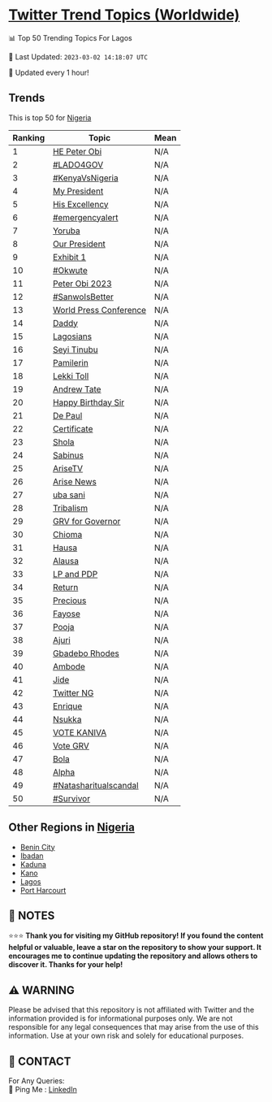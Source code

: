[Twitter Trend Topics (Worldwide)](https://github.com/ErcinDedeoglu/Twitter-Trend-Topics)
==========


📊 Top 50 Trending Topics For Lagos

📆 Last Updated: `2023-03-02 14:18:07 UTC`

🔧 Updated every 1 hour!


## Trends

This is top 50 for [Nigeria](</Nigeria>)

| Ranking | Topic | Mean |
| ------- | ------------ | ------------ |
| 1 | [HE Peter Obi](http://twitter.com/search?q=HE+Peter+Obi) | N/A |
| 2 | [#LADO4GOV](http://twitter.com/search?q=%23LADO4GOV) | N/A |
| 3 | [#KenyaVsNigeria](http://twitter.com/search?q=%23KenyaVsNigeria) | N/A |
| 4 | [My President](http://twitter.com/search?q=My+President) | N/A |
| 5 | [His Excellency](http://twitter.com/search?q=His+Excellency) | N/A |
| 6 | [#emergencyalert](http://twitter.com/search?q=%23emergencyalert) | N/A |
| 7 | [Yoruba](http://twitter.com/search?q=Yoruba) | N/A |
| 8 | [Our President](http://twitter.com/search?q=Our+President) | N/A |
| 9 | [Exhibit 1](http://twitter.com/search?q=Exhibit+1) | N/A |
| 10 | [#Okwute](http://twitter.com/search?q=%23Okwute) | N/A |
| 11 | [Peter Obi 2023](http://twitter.com/search?q=Peter+Obi+2023) | N/A |
| 12 | [#SanwoIsBetter](http://twitter.com/search?q=%23SanwoIsBetter) | N/A |
| 13 | [World Press Conference](http://twitter.com/search?q=World+Press+Conference) | N/A |
| 14 | [Daddy](http://twitter.com/search?q=Daddy) | N/A |
| 15 | [Lagosians](http://twitter.com/search?q=Lagosians) | N/A |
| 16 | [Seyi Tinubu](http://twitter.com/search?q=Seyi+Tinubu) | N/A |
| 17 | [Pamilerin](http://twitter.com/search?q=Pamilerin) | N/A |
| 18 | [Lekki Toll](http://twitter.com/search?q=Lekki+Toll) | N/A |
| 19 | [Andrew Tate](http://twitter.com/search?q=Andrew+Tate) | N/A |
| 20 | [Happy Birthday Sir](http://twitter.com/search?q=Happy+Birthday+Sir) | N/A |
| 21 | [De Paul](http://twitter.com/search?q=De+Paul) | N/A |
| 22 | [Certificate](http://twitter.com/search?q=Certificate) | N/A |
| 23 | [Shola](http://twitter.com/search?q=Shola) | N/A |
| 24 | [Sabinus](http://twitter.com/search?q=Sabinus) | N/A |
| 25 | [AriseTV](http://twitter.com/search?q=AriseTV) | N/A |
| 26 | [Arise News](http://twitter.com/search?q=Arise+News) | N/A |
| 27 | [uba sani](http://twitter.com/search?q=uba+sani) | N/A |
| 28 | [Tribalism](http://twitter.com/search?q=Tribalism) | N/A |
| 29 | [GRV for Governor](http://twitter.com/search?q=GRV+for+Governor) | N/A |
| 30 | [Chioma](http://twitter.com/search?q=Chioma) | N/A |
| 31 | [Hausa](http://twitter.com/search?q=Hausa) | N/A |
| 32 | [Alausa](http://twitter.com/search?q=Alausa) | N/A |
| 33 | [LP and PDP](http://twitter.com/search?q=LP+and+PDP) | N/A |
| 34 | [Return](http://twitter.com/search?q=Return) | N/A |
| 35 | [Precious](http://twitter.com/search?q=Precious) | N/A |
| 36 | [Fayose](http://twitter.com/search?q=Fayose) | N/A |
| 37 | [Pooja](http://twitter.com/search?q=Pooja) | N/A |
| 38 | [Ajuri](http://twitter.com/search?q=Ajuri) | N/A |
| 39 | [Gbadebo Rhodes](http://twitter.com/search?q=Gbadebo+Rhodes) | N/A |
| 40 | [Ambode](http://twitter.com/search?q=Ambode) | N/A |
| 41 | [Jide](http://twitter.com/search?q=Jide) | N/A |
| 42 | [Twitter NG](http://twitter.com/search?q=Twitter+NG) | N/A |
| 43 | [Enrique](http://twitter.com/search?q=Enrique) | N/A |
| 44 | [Nsukka](http://twitter.com/search?q=Nsukka) | N/A |
| 45 | [VOTE KANIVA](http://twitter.com/search?q=VOTE+KANIVA) | N/A |
| 46 | [Vote GRV](http://twitter.com/search?q=Vote+GRV) | N/A |
| 47 | [Bola](http://twitter.com/search?q=Bola) | N/A |
| 48 | [Alpha](http://twitter.com/search?q=Alpha) | N/A |
| 49 | [#Natasharitualscandal](http://twitter.com/search?q=%23Natasharitualscandal) | N/A |
| 50 | [#Survivor](http://twitter.com/search?q=%23Survivor) | N/A |



## Other Regions in [Nigeria](</Nigeria>)

* [Benin City](</Nigeria/Benin City.md>)
* [Ibadan](</Nigeria/Ibadan.md>)
* [Kaduna](</Nigeria/Kaduna.md>)
* [Kano](</Nigeria/Kano.md>)
* [Lagos](</Nigeria/Lagos.md>)
* [Port Harcourt](</Nigeria/Port Harcourt.md>)



## 📝 NOTES

⭐⭐⭐ **Thank you for visiting my GitHub repository! If you found the content helpful or valuable, leave a star on the repository to show your support. It encourages me to continue updating the repository and allows others to discover it. Thanks for your help!**


## ⚠️ WARNING

Please be advised that this repository is not affiliated with Twitter and the information provided is for informational purposes only. We are not responsible for any legal consequences that may arise from the use of this information. Use at your own risk and solely for educational purposes.


## 📨 CONTACT

 For Any Queries:  
            🏓 Ping Me : [LinkedIn](https://www.linkedin.com/in/ercindedeoglu/)

